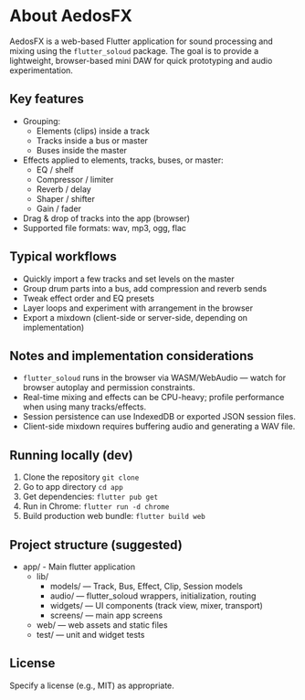 # About AedosFX

AedosFX is a web-based Flutter application for sound processing and mixing using the `flutter_soloud` package. The goal is to provide a lightweight, browser-based mini DAW for quick prototyping and audio experimentation.

## Key features

- Grouping:
  - Elements (clips) inside a track
  - Tracks inside a bus or master
  - Buses inside the master
- Effects applied to elements, tracks, buses, or master:
  - EQ / shelf
  - Compressor / limiter
  - Reverb / delay
  - Shaper / shifter
  - Gain / fader
- Drag & drop of tracks into the app (browser)
- Supported file formats: wav, mp3, ogg, flac

## Typical workflows

- Quickly import a few tracks and set levels on the master
- Group drum parts into a bus, add compression and reverb sends
- Tweak effect order and EQ presets
- Layer loops and experiment with arrangement in the browser
- Export a mixdown (client-side or server-side, depending on implementation)

## Notes and implementation considerations

- `flutter_soloud` runs in the browser via WASM/WebAudio — watch for browser autoplay and permission constraints.
- Real-time mixing and effects can be CPU-heavy; profile performance when using many tracks/effects.
- Session persistence can use IndexedDB or exported JSON session files.
- Client-side mixdown requires buffering audio and generating a WAV file.

## Running locally (dev)

1. Clone the repository ```git clone ```
1. Go to app directory ```cd app```
1. Get dependencies: ```flutter pub get```
1. Run in Chrome: ```flutter run -d chrome```
1. Build production web bundle: ```flutter build web```

## Project structure (suggested)
- app/          - Main flutter application
  - lib/
    - models/     — Track, Bus, Effect, Clip, Session models
    - audio/      — flutter_soloud wrappers, initialization, routing
    - widgets/    — UI components (track view, mixer, transport)
    - screens/    — main app screens
  - web/          — web assets and static files
  - test/         — unit and widget tests

## License

Specify a license (e.g., MIT) as appropriate.
